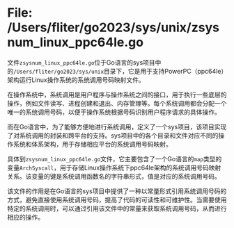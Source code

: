 # File: /Users/fliter/go2023/sys/unix/zsysnum_linux_ppc64le.go

文件`zsysnum_linux_ppc64le.go`位于Go语言的sys项目中的`/Users/fliter/go2023/sys/unix`目录下，它是用于支持PowerPC（ppc64le）架构运行Linux操作系统的系统调用号码映射文件。

在操作系统中，系统调用是用户程序与操作系统之间的接口，用于执行一些底层的操作，例如文件读写、进程创建和退出、内存管理等。每个系统调用都会分配一个唯一的系统调用号码，以便于操作系统根据号码识别用户程序请求的具体操作。

而在Go语言中，为了能够方便地进行系统调用，定义了一个sys项目，该项目实现了对系统调用的封装和跨平台的支持。sys项目中的各个目录和文件对应不同的操作系统和体系架构，用于存储相应平台的系统调用号码映射。

具体到`zsysnum_linux_ppc64le.go`文件，它主要包含了一个Go语言的`map`类型的变量`ArchSyscall`，用于存储Linux操作系统下ppc64le架构的系统调用号码映射关系。该变量的键是系统调用函数名的字符串形式，值是对应的系统调用号码。

该文件的作用是在Go语言的sys项目中提供了一种以常量形式引用系统调用号码的方式，避免直接使用系统调用号码，提高了代码的可读性和可维护性。当需要使用特定的系统调用时，可以通过引用该文件中的常量来获取系统调用号码，从而进行相应的操作。

